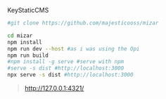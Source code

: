 KeyStaticCMS

```sh
#git clone https://github.com/majesticooss/mizar

cd mizar
npm install
npm run dev --host #as i was using the Opi
npm run build
#npm install -g serve #serve with npm
#serve -s dist #http://localhost:3000
npx serve -s dist #http://localhost:3000
```

> http://127.0.0.1:4321/